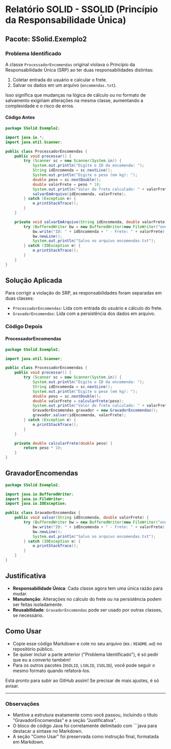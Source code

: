 
# Relatório SOLID - SSOLID (Princípio da Responsabilidade Única)

## Pacote: SSolid.Exemplo2

### Problema Identificado
A classe `ProcessadorEncomendas` original violava o Princípio da Responsabilidade Única (SRP) ao ter duas responsabilidades distintas:
1. Coletar entrada do usuário e calcular o frete.
2. Salvar os dados em um arquivo (`encomendas.txt`).

Isso significa que mudanças na lógica de cálculo ou no formato de salvamento exigiriam alterações na mesma classe, aumentando a complexidade e o risco de erros.

#### Código Antes
```java
package SSolid.Exemplo2;

import java.io.*;
import java.util.Scanner;

public class ProcessadorEncomendas {
    public void processar() {
        try (Scanner sc = new Scanner(System.in)) {
            System.out.println("Digite o ID da encomenda: ");
            String idEncomenda = sc.nextLine();
            System.out.println("Digite o peso (em kg): ");
            double peso = sc.nextDouble();
            double valorFrete = peso * 10;
            System.out.println("Valor do frete calculado: " + valorFrete);
            salvarEmArquivo(idEncomenda, valorFrete);
        } catch (Exception e) {
            e.printStackTrace();
        }
    }

    private void salvarEmArquivo(String idEncomenda, double valorFrete) {
        try (BufferedWriter bw = new BufferedWriter(new FileWriter("encomendas.txt", true))) {
            bw.write("ID: " + idEncomenda + " - Frete: " + valorFrete);
            bw.newLine();
            System.out.println("Salvo no arquivo encomendas.txt");
        } catch (IOException e) {
            e.printStackTrace();
        }
    }
}
```
## Solução Aplicada

Para corrigir a violação do SRP, as responsabilidades foram separadas em duas classes:
- `ProcessadorEncomendas`: Lida com entrada do usuário e cálculo do frete.
- `GravadorEncomendas`: Lida com a persistência dos dados em arquivo.

### Código Depois

#### ProcessadorEncomendas
```java
package SSolid.Exemplo2;

import java.util.Scanner;

public class ProcessadorEncomendas {
    public void processar() {
        try (Scanner sc = new Scanner(System.in)) {
            System.out.println("Digite o ID da encomenda: ");
            String idEncomenda = sc.nextLine();
            System.out.println("Digite o peso (em kg): ");
            double peso = sc.nextDouble();
            double valorFrete = calcularFrete(peso);
            System.out.println("Valor do frete calculado: " + valorFrete);
            GravadorEncomendas gravador = new GravadorEncomendas();
            gravador.salvar(idEncomenda, valorFrete);
        } catch (Exception e) {
            e.printStackTrace();
        }
    }

    private double calcularFrete(double peso) {
        return peso * 10;
    }
}
```

## GravadorEncomendas

```java
package SSolid.Exemplo2;

import java.io.BufferedWriter;
import java.io.FileWriter;
import java.io.IOException;

public class GravadorEncomendas {
    public void salvar(String idEncomenda, double valorFrete) {
        try (BufferedWriter bw = new BufferedWriter(new FileWriter("encomendas.txt", true))) {
            bw.write("ID: " + idEncomenda + " - Frete: " + valorFrete);
            bw.newLine();
            System.out.println("Salvo no arquivo encomendas.txt");
        } catch (IOException e) {
            e.printStackTrace();
        }
    }
}
```

## Justificativa

- **Responsabilidade Única**: Cada classe agora tem uma única razão para mudar.
- **Manutenção**: Alterações no cálculo do frete ou na persistência podem ser feitas isoladamente.
- **Reusabilidade**: `GravadorEncomendas` pode ser usado por outras classes, se necessário.

## Como Usar

- Copie esse código Markdown e cole no seu arquivo (ex.: `README.md`) no repositório público.
- Se quiser incluir a parte anterior ("Problema Identificado"), é só pedir que eu a converto também!
- Para os outros pacotes (`OSOLID`, `LSOLID`, `ISOLID`), você pode seguir o mesmo formato quando refatorá-los.

Está pronto para subir ao GitHub assim! Se precisar de mais ajustes, é só avisar.

---

### Observações
- Mantive a estrutura exatamente como você passou, incluindo o título "GravadorEncomendas" e a seção "Justificativa".
- O bloco de código Java foi corretamente delimitado com ```java para destacar a sintaxe no Markdown.
- A seção "Como Usar" foi preservada como instrução final, formatada em Markdown.
